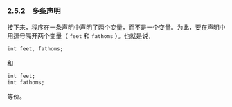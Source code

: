 ### 2.5.2　多条声明

接下来，程序在一条声明中声明了两个变量，而不是一个变量。为此，要在声明中用逗号隔开两个变量（ `feet` 和 `fathoms` ）。也就是说，

```css
int feet, fathoms;
```

和

```css
int feet;
int fathoms;
```

等价。

